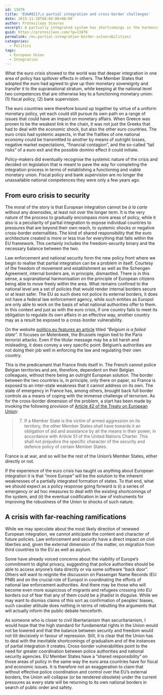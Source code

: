 ```yaml
---
id: 13476
title: 'EU&#8217;s partial integration and cross-border challenges'
date: 2015-11-20T08:04:08+00:00
author: Protesilaos Stavrou
excerpt: A partially integrated system has shortcomings in the harmonisation of areas of policy that remain firmly national. Member States bind themselves with supranational rules, thus establishing a framework of "shared responsibility". Cross-border vulnerabilities arise that point to the need for "more Europe", manifesting as greater and more systematised coordination between national authorities and the European level.
guid: https://protesilaos.com/?p=13476
permalink: /eu-partial-integration-border-vulnerabilities/
categories:
  - Politics
tags:
  - European Union
  - Integration
---
```

What the euro crisis showed to the world was that deeper integration in one area of policy has spillover effects in others. The Member States that adopted the euro had agreed to give up their monetary sovereignty and transfer it to the supranational stratum, while keeping at the national level two competences that are otherwise key to a functioning monetary union: (1) fiscal policy, (2) bank supervision.

The euro countries were therefore bound up together by virtue of a uniform monetary policy, yet each could still pursue its own path on a range of issues that could have an impact on monetary affairs. When Greece was proven to be the weakest link in the chain, it was not just the Greeks that had to deal with the economic shock, but also the other euro countries. The euro crisis had systemic aspects, in that the frailties of one national economy could be transmitted to another by means of outright losses, negative market expectations, &#8220;financial contagion&#8221;, and the so-called &#8220;tail risks&#8221; of a euro exit and the possible domino effect it could initiate.

Policy-makers did eventually recognise the systemic nature of the crisis and decided on legislation that is meant to pave the way for completing the integration process in terms of establishing a functioning and viable monetary union. Fiscal policy and bank supervision are no longer the unassailable national competences they were only a few years ago.

## From euro crisis to security

The moral of the story is that European integration cannot be _à la carte_ without any downsides, at least not over the longer term. It is the very nature of the process to gradually encompass more areas of policy, while it also is a peculiarity of partial integration to expose individual countries to pressures that are beyond their own reach, to systemic shocks or negative cross-border externalities. The kind of shared responsibility that the euro architecture created is more or less true for everything that falls within the EU framework. This certainly includes the freedom-security binary and the necessary balance between the two.

Law enforcement and national security form the new policy front where we begin to realise that partial integration can be a problem in itself. Courtesy of the freedom of movement and establishment as well as the Schengen Agreement, internal borders are, in principle, dismantled. There is in this sense, a supranational harmonisation on the principle of European citizens being able to move freely within the area. What remains confined to the national level are a set of policies that would render internal borders secure or at least safer. The EU as such does not police its external borders, it does not have a federal law enforcement agency, while such entities as Europol are only able to work on the basis of what national authorities offer to them. In this context and just as with the euro crisis, if one country fails to meet its obligation to regulate its own affairs in an effective way, another country may as a result be exposed to a cross-border vulnerability.

On the website <a href="http://www.politico.eu/article/belgium-failed-state-security-services-molenbeek-terrorism/" target="_blank">politico.eu features an article</a> titled _&#8220;Belgium is a failed state&#8221;_. It focuses on Molenbeek, the Brussels region tied to the Paris terrorist attacks. Even if the titular message may be a bit harsh and misleading, it does convey a very specific point: Belgium&#8217;s authorities are not doing their job well in enforcing the law and regulating their own country.

This is the predicament that France finds itself in. The French cannot police Belgian territories and are, therefore, dependent on their Belgian colleagues, without there being an outright European solution. The border between the two countries is, in principle, only there on paper, so France is exposed to an inter-state weakness that it cannot address on its own. The state of emergency in France has, among others, brought back full border controls as a means of coping with the immense challenge of terrorism. As for the cross-border dimension of the problem, a start has been made by invoking the following provision of <a href="http://eur-lex.europa.eu/legal-content/EN/TXT/HTML/?uri=CELEX:12012M/TXT&from=EN" target="_blank">Article 42 of the Treaty on European Union</a>:

> 7. If a Member State is the victim of armed aggression on its territory, the other Member States shall have towards it an obligation of aid and assistance by all the means in their power, in accordance with Article 51 of the United Nations Charter. This shall not prejudice the specific character of the security and defence policy of certain Member States.

France is at war, and so will be the rest of the Union&#8217;s Member States, either directly or not.

If the experience of the euro crisis has taught us anything about European integration it is that &#8220;more Europe&#8221; will be the solution to the inherent weaknesses of a partially integrated formation of states. To that end, what we should expect as a policy response going forward is (i) a series of emergency or ad hoc measures to deal with the existing shortcomings of the system, and (ii) the eventual codification in law of instruments for improving the robustness of the Union to shocks of such nature.

## A crisis with far-reaching ramifications

While we may speculate about the most likely direction of renewed European integration, we cannot anticipate the content and character of future policies. Law enforcement and security have a direct impact on civil liberties and, given the external dimension of the matter, on migration from third countries to the EU as well as asylum.

Some have already voiced concerns about the viability of Europe&#8217;s commitment to digital privacy, suggesting that police authorities should be able to access anyone&#8217;s data directly or via some software &#8220;back door&#8221;. Others will want to reignite the discussion on Passenger Name Records (EU PNR) and on the crucial role of Europol in coordinating the efforts of national law enforcement authorities. And there may be those who will become even more suspicious of migrants and refugees crossing into EU borders out of fear that any of them could be a jihadist in disguise. While we may want to dismiss claims of this sort as confirmation of peoples&#8217; biases, such cavalier attitude does nothing in terms of rebutting the arguments that will actually inform the public debate henceforth.

As someone who is closer to civil libertarianism than securitarianism, I would hope that the high standard for fundamental rights in the Union would not be lowered and that the balance between security and freedom would not tilt decisively in favour of repression. Still, it is clear that the Union has to deal with the inevitable shortcomings of gradualism and of the instances of partial integration it creates. Cross-border vulnerabilities point to the need for greater coordination between police authorities and national security agencies. EU Member States have a &#8220;shared responsibility&#8221; on those areas of policy in the same way the euro area countries have for fiscal and economic issues. It is therefore not an exaggeration to claim that without effective police coordination and control over the EU&#8217;s external borders, the Union will collapse (or be rendered obsolete) under the current pressures as every state will be returning to its own national borders in search of public order and safety.
